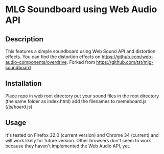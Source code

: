 # MLG Soundboard using Web Audio API

## Description
This features a simple soundboard using Web Sound API and distortion effects. 
You can find the distortion effects on https://github.com/web-audio-components/overdrive.
Forked from https://github.com/tst/mlg-soundboard


## Installation
Place repo in web root directory
put your sound files in the root directory (the same folder as index.html)
add the filenames to memeboard.js (/js/board.js)

## Usage

It's tested on Firefox 32.0 (current version) and Chrome 34 (current) and will work likely for future version.
Other browsers don't seem to work because they haven't implemented the Web Audio API, yet.
